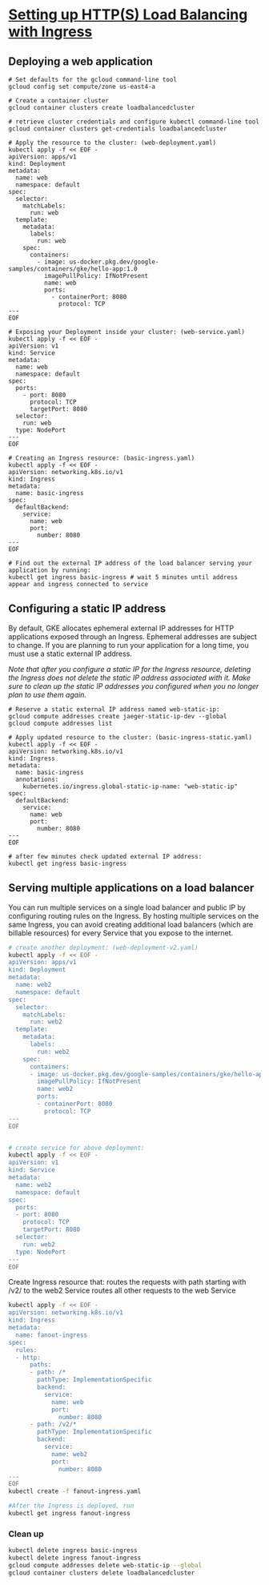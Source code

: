 # [Setting up HTTP(S) Load Balancing with Ingress](https://cloud.google.com/kubernetes-engine/docs/tutorials/http-balancer)

## Deploying a web application
```shell
# Set defaults for the gcloud command-line tool
gcloud config set compute/zone us-east4-a

# Create a container cluster
gcloud container clusters create loadbalancedcluster

# retrieve cluster credentials and configure kubectl command-line tool
gcloud container clusters get-credentials loadbalancedcluster

# Apply the resource to the cluster: (web-deployment.yaml)
kubectl apply -f << EOF -
apiVersion: apps/v1
kind: Deployment
metadata:
  name: web
  namespace: default
spec:
  selector:
    matchLabels:
      run: web
  template:
    metadata:
      labels:
        run: web
    spec:
      containers:
        - image: us-docker.pkg.dev/google-samples/containers/gke/hello-app:1.0
          imagePullPolicy: IfNotPresent
          name: web
          ports:
            - containerPort: 8080
              protocol: TCP
---
EOF

# Exposing your Deployment inside your cluster: (web-service.yaml)
kubectl apply -f << EOF -
apiVersion: v1
kind: Service
metadata:
  name: web
  namespace: default
spec:
  ports:
    - port: 8080
      protocol: TCP
      targetPort: 8080
  selector:
    run: web
  type: NodePort
---
EOF

# Creating an Ingress resource: (basic-ingress.yaml)
kubectl apply -f << EOF -
apiVersion: networking.k8s.io/v1
kind: Ingress
metadata:
  name: basic-ingress
spec:
  defaultBackend:
    service:
      name: web
      port:
        number: 8080
---
EOF

# Find out the external IP address of the load balancer serving your application by running:
kubectl get ingress basic-ingress # wait 5 minutes until address appear and ingress connected to service
```

## Configuring a static IP address

By default, GKE allocates ephemeral external IP addresses for HTTP applications exposed through an Ingress. 
Ephemeral addresses are subject to change. If you are planning to run your application for a long time, 
you must use a static external IP address.

*Note that after you configure a static IP for the Ingress resource, deleting the Ingress does not delete the static IP address associated with it. 
Make sure to clean up the static IP addresses you configured when you no longer plan to use them again.*

```shell
# Reserve a static external IP address named web-static-ip:
gcloud compute addresses create jaeger-static-ip-dev --global
gcloud compute addresses list 

# Apply updated resource to the cluster: (basic-ingress-static.yaml)
kubectl apply -f << EOF -
apiVersion: networking.k8s.io/v1
kind: Ingress
metadata:
  name: basic-ingress
  annotations:
    kubernetes.io/ingress.global-static-ip-name: "web-static-ip"
spec:
  defaultBackend:
    service:
      name: web
      port:
        number: 8080
---
EOF

# after few minutes check updated external IP address:
kubectl get ingress basic-ingress

```

## Serving multiple applications on a load balancer
You can run multiple services on a single load balancer and public IP by configuring routing rules on the Ingress. 
By hosting multiple services on the same Ingress, you can avoid creating additional load balancers (which are billable resources) 
for every Service that you expose to the internet.

```sh
# create another deployment: (web-deployment-v2.yaml)
kubectl apply -f << EOF -
apiVersion: apps/v1
kind: Deployment
metadata:
  name: web2
  namespace: default
spec:
  selector:
    matchLabels:
      run: web2
  template:
    metadata:
      labels:
        run: web2
    spec:
      containers:
      - image: us-docker.pkg.dev/google-samples/containers/gke/hello-app:2.0
        imagePullPolicy: IfNotPresent
        name: web2
        ports:
        - containerPort: 8080
          protocol: TCP
---
EOF


# create service for above deployment:
kubectl apply -f << EOF -
apiVersion: v1
kind: Service
metadata:
  name: web2
  namespace: default
spec:
  ports:
  - port: 8080
    protocol: TCP
    targetPort: 8080
  selector:
    run: web2
  type: NodePort
---
EOF
```
Create Ingress resource that:
routes the requests with path starting with /v2/ to the web2 Service
routes all other requests to the web Service

```sh
kubectl apply -f << EOF -
apiVersion: networking.k8s.io/v1
kind: Ingress
metadata:
  name: fanout-ingress
spec:
  rules:
  - http:
      paths:
      - path: /*
        pathType: ImplementationSpecific
        backend:
          service:
            name: web
            port:
              number: 8080
      - path: /v2/*
        pathType: ImplementationSpecific
        backend:
          service:
            name: web2
            port:
              number: 8080
---
EOF
kubectl create -f fanout-ingress.yaml

#After the Ingress is deployed, run
kubectl get ingress fanout-ingress

```

### Clean up

```sh
kubectl delete ingress basic-ingress
kubectl delete ingress fanout-ingress
gcloud compute addresses delete web-static-ip --global
gcloud container clusters delete loadbalancedcluster
```
